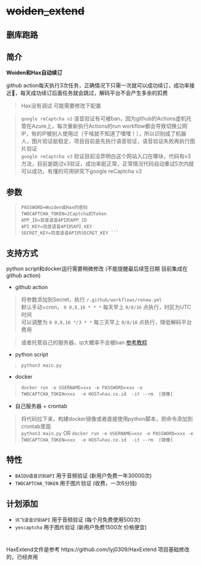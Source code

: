 
# ~~woiden_extend~~

## 删库跑路

## 简介

**Woiden和Hax自动续订**

github action每天执行3次任务，正确情况下只需一次就可以成功续订，成功率接近💯，每天成功续订后面任务就会跳过，解码平台不会产生多余的扣费

> Hax没有调试   可能需要修改下配置

> `google reCaptcha v2` 语音验证有可被ban，因为github的Actions虚机托管在Azure上，每次重新执行Actions的run workflow都会导致切换公网IP，有的IP被别人使用过（干啥就不知道了嘿嘿！），所以识别成了机器人，图片验证挺稳定，项目目前是先执行语音验证，语音验证失败再执行图片验证<br/>
> `google reCaptcha v3` 验证目前没弄明白这个网站入口在哪块，代码有v3方法，目前是跳过v3验证，成功率挺正常，正常情况代码自动重试5次内就可以成功，有懂的可用研究下google reCaptcha v3


## 参数
> ```USERNAME=Woiden或Hax的用户名
> PASSWORD=Woiden或Hax的密码
> TWOCAPTCHA_TOKEN=2Captcha的Token
> APP_ID=百度语音API的APP_ID
> API_KEY=百度语音API的API_KEY
> SECRET_KEY=百度语音API的SECRET_KEY ```

## 支持方式
python script和docker运行需要稍微修改 (不能提醒最后续签日期 目前集成在github action)

- github action

> 将参数添加到Secret，执行 `/.github/workflows/renew.yml` <br/>
> 默认手动+cron， `0 0,8,16 * * *` 每天早上 `0/8/16` 点执行，时区为UTC时间 <br/>
> 可以调整为 `0 0,8,16 */3 * *` 每三天早上 `0/8/16` 点执行，降低解码平台费用 <br/>

> 或者托管自己的服务器，ip大概率不会被ban  [参考教程](https://docs.github.com/cn/actions/hosting-your-own-runners/about-self-hosted-runners)
- python script

> `python3 main.py`
- docker

> `docker run -e USERNAME=xxx -e PASSWORD=xxx -e TWOCAPTCHA_TOKEN=xxx  -e HOST=hax.co.id  -it --rm  [镜像]`
- 自己服务器 + crontab

> 将代码拉下来，构建docker镜像或者直接使用python脚本，把命令添加到crontab里面 <br/>
> `python3 main.py` OR `docker run -e USERNAME=xxx -e PASSWORD=xxx -e TWOCAPTCHA_TOKEN=xxx  -e HOST=hax.co.id  -it --rm  [镜像]`

## 特性
- `BAIDU语音识别API` 用于音频验证 (新用户免费一年30000次)
- `TWOCAPTCHA_TOKEN` 用于图片验证 (收费，一次6分钱)

## 计划添加
- `讯飞语音识别API` 用于音频验证 (每个月免费使用500次)
- `yescaptcha` 用于图片验证 (新用户免费1500次 价格便宜)



<h1></h1>
HaxExtend文件是参考 https://github.com/lyj0309/HaxExtend 项目基础修改的，已经弃用
